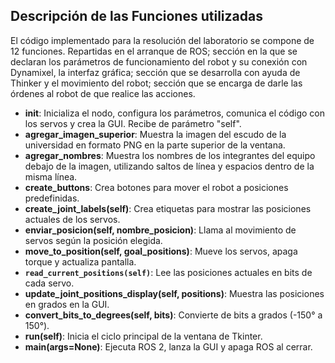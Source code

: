 ## Descripción de las Funciones utilizadas

El código implementado para la resolución del laboratorio se compone de 12 funciones. Repartidas en el arranque de ROS; sección en la que se declaran los parámetros de funcionamiento del robot y su conexión con Dynamixel, la interfaz gráfica; sección que se desarrolla con ayuda de Thinker y el movimiento del robot; sección que se encarga de darle las órdenes al robot de que realice las acciones.

- **init**: Inicializa el nodo, configura los parámetros, comunica el código con los servos y crea la GUI. Recibe de parámetro "self".
- **agregar_imagen_superior**: Muestra la imagen del escudo de la universidad en formato PNG en la parte superior de la ventana.
- **agregar_nombres**: Muestra los nombres de los integrantes del equipo debajo de la imagen, utilizando saltos de línea y espacios dentro de la misma línea.
- **create_buttons**: Crea botones para mover el robot a posiciones predefinidas.
- **create_joint_labels(self)**: Crea etiquetas para mostrar las posiciones actuales de los servos.
- **enviar_posicion(self, nombre_posicion)**: Llama al movimiento de servos según la posición elegida.
- **move_to_position(self, goal_positions)**: Mueve los servos, apaga torque y actualiza pantalla.
- **`read_current_positions(self)`**: Lee las posiciones actuales en bits de cada servo.
- **update_joint_positions_display(self, positions)**: Muestra las posiciones en grados en la GUI.
- **convert_bits_to_degrees(self, bits)**: Convierte de bits a grados (-150° a 150°).
- **run(self)**: Inicia el ciclo principal de la ventana de Tkinter.
- **main(args=None)**: Ejecuta ROS 2, lanza la GUI y apaga ROS al cerrar.
